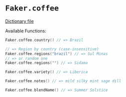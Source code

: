 # `Faker.coffee`

[Dictionary file](../src/main/resources/locales/en/coffee.yml)

Available Functions:  
```kotlin
Faker.coffee.country() // => Brazil

// => Region by country (case-insensitive)
Faker.coffee.regions("brazil") // => Sul Minas
// => or random one
Faker.coffee.regions("") // => Sidama

Faker.coffee.variety() // => Liberica

Faker.coffee.notes() // => mild silky mint sage dill

Faker.coffee.blendName() // => Summer Solstice

```
